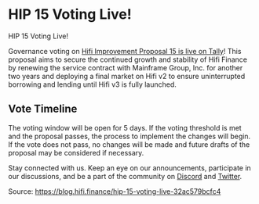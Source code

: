 
# HIP 15 Voting Live!

HIP 15 Voting Live!

Governance voting on [Hifi Improvement Proposal 15 is live on Tally](https://www.tally.xyz/gov/hifi-dao/proposal/14)! This proposal aims to secure the continued growth and stability of Hifi Finance by renewing the service contract with Mainframe Group, Inc. for another two years and deploying a final market on Hifi v2 to ensure uninterrupted borrowing and lending until Hifi v3 is fully launched.

## Vote Timeline

The voting window will be open for 5 days. If the voting threshold is met and the proposal passes, the process to implement the changes will begin. If the vote does not pass, no changes will be made and future drafts of the proposal may be considered if necessary.

Stay connected with us. Keep an eye on our announcements, participate in our discussions, and be a part of the community on [Discord](https://discord.com/invite/uGxaCppKSH) and [Twitter](https://x.com/HifiFinance).


Source: https://blog.hifi.finance/hip-15-voting-live-32ac579bcfc4
